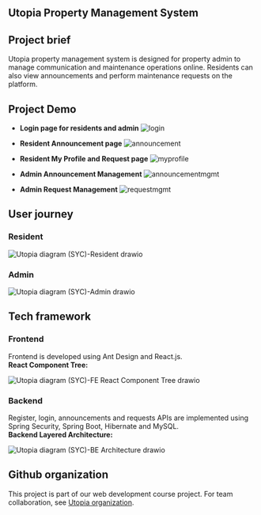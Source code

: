  
## Utopia Property Management System

## Project brief 
Utopia property management system is designed for property admin to manage communication and maintenance operations online. Residents can also view announcements and perform maintenance requests on the platform. 

## Project Demo 
- **Login page for residents and admin**
![login](https://user-images.githubusercontent.com/86585163/137029910-251bd4b4-4788-436e-a6e3-175b0e766e01.png)

- **Resident Announcement page**
![announcement](https://user-images.githubusercontent.com/86585163/137028824-a9ae4b2a-657d-408d-9278-8d58af802472.png)

- **Resident My Profile and Request page**
![myprofile](https://user-images.githubusercontent.com/86585163/137030385-eb6c408a-04c0-4d24-95a1-c1119de0c29c.png)

- **Admin Announcement Management**
![announcementmgmt](https://user-images.githubusercontent.com/86585163/137030534-b1ac16fe-f52a-4cd9-80e2-ec9a2fc9a7eb.png)

- **Admin Request Management**
![requestmgmt](https://user-images.githubusercontent.com/86585163/137030475-94e1eadb-0e0d-48cb-86b5-0e6f73f2124b.png)

## User journey 
### Resident 
![Utopia diagram (SYC)-Resident drawio](https://user-images.githubusercontent.com/86585163/136869352-a01f4396-542d-4c28-adfd-6cce09b0f12c.png)

### Admin
![Utopia diagram (SYC)-Admin drawio](https://user-images.githubusercontent.com/86585163/136869202-3b23703d-c2ea-49e3-8f13-6821f10593c0.png)

## Tech framework 
### Frontend 
Frontend is developed using Ant Design and React.js.
<br />
**React Component Tree:**

![Utopia diagram (SYC)-FE React Component Tree drawio](https://user-images.githubusercontent.com/86585163/136869556-7ad90781-3ae3-49a9-b1ca-52dc5b57c7d5.png)

### Backend
Register, login, announcements and requests APIs are implemented using Spring Security, Spring Boot, Hibernate and MySQL. 
<br />
**Backend Layered Architecture:**

![Utopia diagram (SYC)-BE Architecture drawio](https://user-images.githubusercontent.com/86585163/136869561-dcce0a83-b856-44fd-8a46-984afbca64e8.png)

## Github organization 
This project is part of our web development course project. 
For team collaboration, see [Utopia organization](https://github.com/utopia-community).
